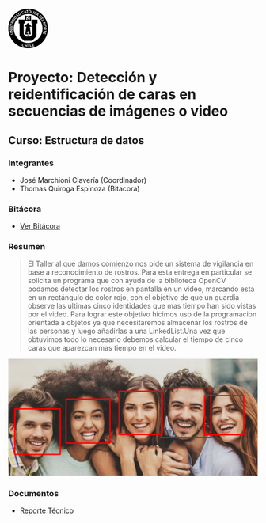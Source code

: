 ![UCN](docs/Imagenes/60x60-ucn-negro.png)


# Proyecto: Detección y reidentificación de caras en secuencias de imágenes o video
## Curso: Estructura de datos

### Integrantes

* José Marchioni Clavería (Coordinador)
* Thomas Quiroga Espinoza (Bitacora)

### Bitácora

* [Ver Bitácora](docs/BITACORA.md)

### Resumen
>El Taller al que damos comienzo nos pide un sistema de vigilancia en base a reconocimiento de rostros. Para esta entrega en particular se solicita un programa que con ayuda de la biblioteca OpenCV podamos detectar los rostros en pantalla en un video, marcando esta en un rectángulo de color rojo, con el objetivo de que un guardia observe las ultimas cinco identidades que mas tiempo han sido vistas por el video. 
>Para lograr este objetivo hicimos uso de la programacion orientada a objetos ya que necesitaremos almacenar los rostros de las personas y luego añadirlas a una LinkedList.Una vez que obtuvimos todo lo necesario debemos calcular el tiempo de cinco caras que aparezcan mas tiempo en el video.

![Resultado Final](/docs/Imagenes/Resultado.png)

### Documentos

* [Reporte Técnico](docs/README.md)
